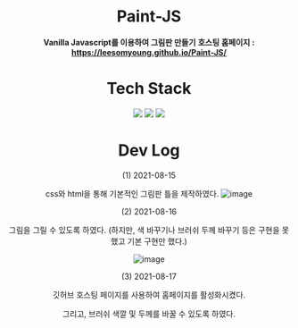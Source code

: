 <div align = "center">

# Paint-JS
  
**Vanilla Javascript를 이용하여 그림판 만들기**
**호스팅 홈페이지 : https://leesomyoung.github.io/Paint-JS/**

# Tech Stack
  
<img src="https://img.shields.io/badge/HTML-E34F26?style=flat-square&logo=html5&logoColor=white"/></a>
<img src="https://img.shields.io/badge/CSS-1572B6?style=flat-square&logo=css3&logoColor=white"/></a>
<img src="https://img.shields.io/badge/Javascript-F7DF1E?style=flat-square&logo=JavaScript&logoColor=white"/></a>

# Dev Log
  
  (1) 2021-08-15

  css와 html을 통해 기본적인 그림판 틀을 제작하였다.
  ![image](https://user-images.githubusercontent.com/47571973/129481710-99edaf37-de88-4ecb-812f-dcacf0a611e6.png)

  (2) 2021-08-16

  그림을 그릴 수 있도록 하였다.
  (하지만, 색 바꾸기나 브러쉬 두께 바꾸기 등은 구현을 못했고 기본 구현만 했다.)
  
  ![image](https://user-images.githubusercontent.com/47571973/129580705-73a46eb6-3c4e-4aa5-9a6a-ce148db0574d.png)

  (3) 2021-08-17

  깃허브 호스팅 페이지를 사용하여 홈페이지를 활성화시켰다.

  그리고, 브러쉬 색깔 및 두께를 바꿀 수 있도록 하였다.

</div>
